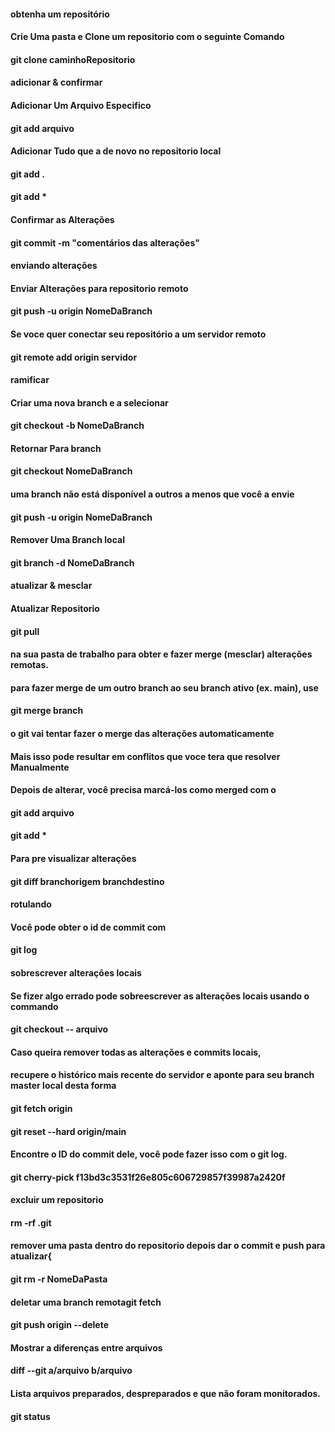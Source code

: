 #### obtenha um repositório
#### Crie Uma pasta e Clone um repositorio com o seguinte Comando

#### git clone caminhoRepositorio




#### adicionar & confirmar
#### Adicionar Um Arquivo Especifico

#### git add arquivo



#### Adicionar Tudo que a de novo no repositorio local

#### git add .
#### git add *


#### Confirmar as Alterações

#### git commit -m "comentários das alterações"





#### enviando alterações
#### Enviar Alterações para repositorio remoto

#### git push -u origin NomeDaBranch


#### Se voce quer conectar seu repositório a um servidor remoto

#### git remote add origin servidor


#### ramificar
#### Criar uma nova branch e a selecionar

#### git checkout -b NomeDaBranch

#### Retornar Para branch

#### git checkout NomeDaBranch


#### uma branch não está disponível a outros a menos que você a envie

#### git push -u origin NomeDaBranch


#### Remover Uma Branch local

#### git branch -d NomeDaBranch



#### atualizar & mesclar
  
#### Atualizar Repositorio

#### git pull

#### na sua pasta de trabalho para obter e fazer merge (mesclar) alterações remotas.
#### para fazer merge de um outro branch ao seu branch ativo (ex. main), use

#### git merge branch


#### o git vai tentar fazer o merge das alterações automaticamente
#### Mais isso pode resultar em conflitos que voce tera que resolver Manualmente
#### Depois de alterar, você precisa marcá-los como merged com o

#### git add arquivo
#### git add *

#### Para pre visualizar alterações

#### git diff branchorigem branchdestino



#### rotulando

#### Você pode obter o id de commit com
#### git log



#### sobrescrever alterações locais

#### Se fizer algo errado pode sobreescrever as alterações locais usando o commando

#### git checkout -- arquivo


#### Caso queira remover todas as alterações e commits locais,
#### recupere o histórico mais recente do servidor e aponte para seu branch master local desta forma

#### git fetch origin
#### git reset --hard origin/main




#### Encontre o ID do commit dele, você pode fazer isso com o git log.

#### git cherry-pick f13bd3c3531f26e805c606729857f39987a2420f




#### excluir um repositorio

#### rm -rf .git





#### remover uma pasta dentro do repositorio depois dar o commit e push para atualizar{

#### git rm -r NomeDaPasta




#### deletar uma branch remotagit fetch

#### git push origin --delete


#### Mostrar a diferenças entre arquivos

#### diff --git a/arquivo b/arquivo




#### Lista arquivos preparados, despreparados e que não foram monitorados.

#### git status


